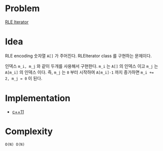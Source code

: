 # Problem

[RLE Iterator](https://leetcode.com/problems/rle-iterator/)

# Idea

RLE encoding 숫자열 `A[]` 가 주어진다. RLEIterator class 를
구현하는 문제이다.

인덱스 `m_i, m_j` 와 같이 두개를 사용해서 구현한다.  `m_i` 는 `A[]` 의
인덱스 이고 `m_j` 는 `A[m_i]` 의 인덱스 이다.  즉, `m_j` 는 `0` 부터
시작하여 `A[m_i]-1` 까지 증가하면 `m_i += 2, m_j = 0` 이 된다.

# Implementation

* [c++11](a.cpp)

# Complexity

```
O(N) O(N)
```
